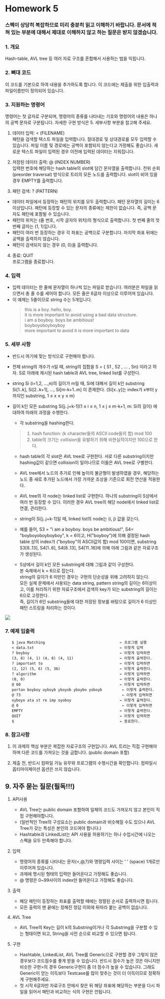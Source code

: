# Homework 5
###  스펙이 상당히 복잡하므로 미리 충분히 읽고 이해하기 바랍니다. 문서에 적혀 있는 부분에 대해서 제대로 이해하지 않고 하는 질문은 받지 않겠습니다.

### 1. 개요
Hash-table, AVL tree 등 여러 자료 구조를 혼합해서 사용하는 법을 익힙니다.

### 2. 뼈대 코드
이 코드를 기본으로 하여 내용을 추가하도록 합니다.
이 코드에는 제출을 위한 입출력과 파일이름만이 정의되어 있습니다.

### 3. 지원하는 명령어
명령어는 첫 글자로 구분되며, 명령어의 종류를 나타내는 기호와 명령어의 내용은 하나의 공백 문자로 구분됩니다. 자세한 구현 방식은 5. 세부사항 부분을 참고해 주세요.

1.	데이터 입력: < (FILENAME)       
패턴을 검색할 텍스트 파일을 입력합니다. 절대경로 및 상대경로를 모두 입력할 수 있습니다. 파일 이름 및 경로에는 공백이 포함되지 않는다고 가정해도 좋습니다. 새로운 텍스트 파일이 입력된 경우 이전에 입력된 데이터는 지워집니다.

2.	저장된 데이터 출력: @ (INDEX NUMBER)        
입력한 번호에 해당하는 hash table의 slot에 담긴 문자열을 출력합니다. 전위 순회(preorder traversal) 방식으로 트리의 모든 노드를 출력합니다. slot이 비어 있을 경우 EMPTY를 출력합니다.

3.	패턴 검색: ? (PATTERN)      
- 데이터 파일에서 등장하는 패턴의 위치를 모두 출력합니다. 패턴 문자열의 길이는 6 이상입니다.
패턴에 등장할 수 있는 문자의 종류에는 제한이 없습니다. 즉, 공백 문자도 패턴에 포함될 수 있습니다.       
- 패턴의 위치는 (줄 번호, 시작 글자의 위치)의 형식으로 출력합니다. 첫 번째 줄의 첫 번째 글자는 (1, 1)입니다.
- 패턴이 여러 번 등장하는 경우 각 좌표는 공백으로 구분합니다. 마지막 좌표 뒤에는 공백을 출력하지 않습니다.
- 패턴이 검색되지 않는 경우 (0, 0)을 출력합니다.

4.	종료: QUIT      
프로그램을 종료합니다.

### 4. 입력
- 입력 데이터는 한 줄에 문자열이 하나씩 있는 파일로 받습니다. 여러분은 파일을 읽으면서 총 줄 수를 세어야 합니다. 모든 줄은 6글자 이상으로 이루어져 있습니다.
- 이 예제는 5줄이므로 string 수는 5개입니다.
    > this is a boy. hello, boy.        
    > it is more important to avoid using a bad data structure.     
    > i am a boyboy. boys be ambitious!     
    > boyboyoboyboyboy      
    > more important to avoid it is more important to data      

### 5. 세부 사항
- 반드시 여기에 맞는 방식으로 구현해야 합니다.

- 전체 string의 개수가 n일 때, string의 집합을 S = { S1 , S2 , … , Sn} 이라고 하자. S로 아래에 제시된 hash table과 AVL tree, linked list를 구성한다.

- string Si (i=1,2, …,n)의 길이가 m일 때, Si에 대해서 길이 k인 substring Si[1..k], Si[2..k+1], …, Si[m-k+1..m] 이 존재한다. (Si[x..y]는 index가 x부터 y까지인 substring, 1 ≤ x ≤ y ≤ m)

- 길이 k인 모든 substring Si[j..j+k-1](1 ≤ i ≤ n, 1 ≤ j ≤ m-k+1, m: Si의 길이) 에 대하여 아래의 과정을 수행한다.
    - 각 substring을 hashing한다.

    > 1.	hash function: (k character들의 ASCII code들의 합) mod 100
    > 2.	table의 크기는 collision을 유발하기 위해 비현실적이지만 100으로 한다.

    - hash table의 각 slot은 AVL tree로 구현한다. 서로 다른 substring이지만 hashing값이 같으면 collision이 일어나므로 이들은 AVL tree로 구별한다.
    
    - AVL tree에서 노드의 추가로 인해 높이의 불균형이 발생하였을 경우, 해당하는 노드 중 새로 추가된 노드에서 가장 가까운 조상을 기준으로 회전 연산을 적용한다.
    
    - AVL tree의 각 node는 linked list로 구현한다. 하나의 substring이 S상에서 여러 번 등장할 수 있다. 이러한 경우 AVL tree의 해당 node에서 linked list로 연결, 관리한다.
    
    - string이 Si[j..j+k-1]일 때, linked list의 node는 (i, j) 값을 갖는다.
    
    - 예를 들어, S3 = "i am a boyboy. boys be ambitious!", S4= "boyboyoboyboyboy", k = 6이고, H("boyboy")에 의해 결정된 hash table 상의 index가 ("boyboy"의 ASCII값의 합) mod 100이면, substring S3[8..13], S4[1..6], S4[8..13], S4[11..16]에 의해 아래 그림과 같은 자료구조가 생성된다.

    - S상에서 길이 k인 모든 substring에 대해 그림과 같이 구성한다.      
    본 숙제에서 k = 6으로 잡는다.       
    string의 길이가 6 미만인 경우는 구현의 단순성을 위해 고려하지 않는다.       
    모든 실제 문제에서 사용되는 data string, pattern string의 길이는 6이상이고, 이를 처리하기 위한 자료구조에서 검색의 key가 되는 substring의 길이는 6으로 고정한다.        
    즉, 길이가 6인 substring들에 대한 저장된 정보를 바탕으로 길이가 6 이상인 패턴 스트링을 처리하는 것이다.
    
 <h ref = "#"><img src = "./capture.png">

     

### 7. 예제 입출력
       $ java Matching                             		← 프로그램 실행     
       < data.txt                                  		← 이렇게 입력       
       ? boyboy                                    		← 이렇게 입력하면       
       (3, 8) (4, 1) (4, 8) (4, 11)                		← 이렇게 출력한다.      
       ? important to                              		← 이렇게 입력하면       
       (2, 12) (5, 6) (5, 36)                      		← 이렇게 출력한다.      
       ? algorithm                                 		← 이렇게 입력하면       
       (0, 0)                                      		← 이렇게 출력한다.      
       @ 60                                        		← 이렇게 입력하면       
       portan boyboy oyboyb yboyob yboybo yoboyb  		 ← 이렇게 출력한다.     
       @ 73                                       		 ← 이렇게 입력하면      
       oyboyo ata st re imp oyoboy                 		← 이렇게 출력한다.      
       @ 0                                        		 ← 이렇게 입력하면      
       EMPTY                                       		← 이렇게 출력한다.      
       QUIT                                        		← 이렇게 입력하면       
       $                                           		← 종료한다.     
  

### 8. 참고사항

1.	이 과제의 핵심 부분은 복잡한 자료구조의 구현입니다. AVL 트리는 직접 구현해야 하며 다른 코드를 가져오는 것을 금합니다. (public domain 포함)

2.	제출 전, 반드시 컴파일 가능 유무와 프로그램의 수행시간을 확인합니다. 컴파일시 옵티마이제이션 옵션은 쓰지 않습니다. 


## 9. 자주 묻는 질문(필독!!!)
1. API사용
    - AVL Tree는 public domain 포함하여 일체의 코드도 가져오지 않고 본인이 직접 구현해야합니다.
    - (일반적인 Tree의 구성요소는 public domain과 비슷해질 수도 있으나 AVL Tree가 갖는 특성은 본인의 코드여야 합니다.)
    - Hashtable과 LinkedList는 API 사용을 허용하기는 하나 수업시간에 나오는 스펙을 모두 만족해야 합니다.

1. 입력     
    - 명령어의 종류를 나타내는 문자(<,@,?)와 명령입력 사이는 ' ' (space) 1개로만 이루어져 있습니다.
    - 과제에 명시된 형태의 입력만 들어온다고 가정해도 좋습니다.
    - @ 명령은 0~99사이의 index만 들어온다고 가정해도 좋습니다.

1. 출력     
    - 해당 패턴이 등장하는 좌표를 출력할 때에는 정렬된 순서로 출력하시면 됩니다.
    - 모든 출력의 맨 끝에는 정해진 정답 이외에 뒤따라 붙는 공백이 없습니다.

1. AVL Tree     
    - AVL Tree의 Key는 길이 k의 Substring이거나 각 Substring을 구분할 수 있는 형태이면 되고, String을 사전 순으로 비교할 수 있으면 됩니다.

1. 구현     
    - Hashtable, LinkedList, AVL Tree를 Generic으로 구현할 경우 그렇지 않은 경우보다 코드점수를 좋게 받을 수 있습니다. 반드시 점수가 높은 것은 아니지만 비슷한 구현>의 경우 Generic구현이 좀 더 점수가 높을 수 있습니다. 그래도 Generic이 얻는 이득보다 Testcase를 많이 맞추는 것이 더 이득이므로 정확하게 구현해주세요.
    - 첫 시작 6글자만 자료구조 안에서 찾은 뒤 해당 좌표에 해당하는 부분을 다시 파일을 읽어서 패턴과 비교하는 식의 구현은 안됩니다.

